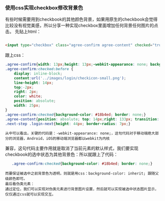 ### 使用css实现checkbox修改背景色

   有些时候需要用到checkbook的其他颜色背景，如果用原生的checkbook会觉得比较没有视觉美感，所以分享一种实现checkbox里面增加任何背景任何图片的点击。
先贴上html：
```html

<input type="checkbox" class="agree-confirm agree-content" checked="true" id="agree-check">
```

   跟上css：
```css
.agree-confirm{width: 13px;height: 13px;-webkit-appearance: none; background-color: inherit; border:1px solid #18b4ed; border-radius: 3px;}
.agree-confirm:checked:before {
    display: inline-block;
    content:url('../images/login/checkicon-small.png');
    line-height: 14px;
    top:-2px;
    right: 2px;
    color: white;
    position: absolute;
    width: 25px;
}
.agree-confirm:checked{background-color: #18b4ed; border: none;}
.agree-content{position: absolute; top: 14px;right: 133px; transition: background-color ease 0.2s;}
.next-step .login-next{height: 44px; border-radius: 7px;}
```
    从中可以看出，关键的代码是：-webkit-appearance: none;，这句代码对于移动端绝大部分的浏览器，Android，iOS的移动端浏览器都以webkit为内核
兼容，这句代码主要作用就是取消了当前元素的默认样式，我们要实现checkbook的选中状态为其他背景色：所以就跟上了代码：
```css
   .agree-confirm:checked{background-color: #18b4ed; border: none;}
```

    而要保证被选中之前背景色为透明，则就是用css：background-color: inherit; 跟随父级颜色即可。
    最后看伪类元素：
    通过定位，我们可以实现对伪类元素进行背景图片设置，然后就可以实现被选中状态图片显示，仅仅通过css就可以实现交互。
